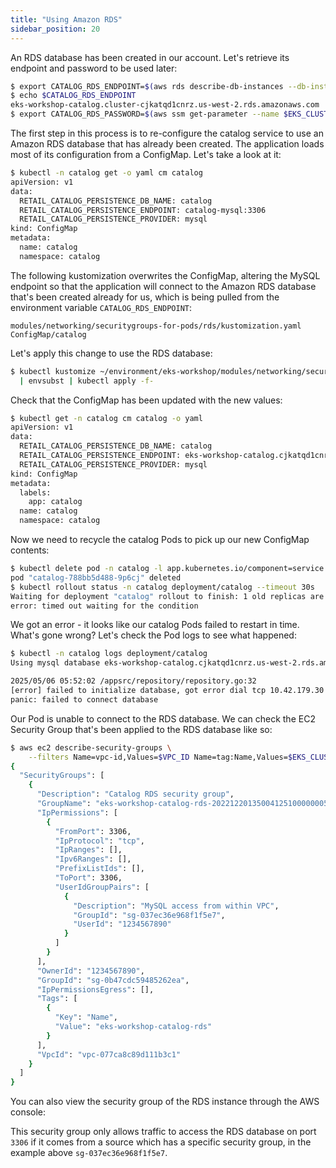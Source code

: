 ```yaml
---
title: "Using Amazon RDS"
sidebar_position: 20
---
```


An RDS database has been created in our account. Let's retrieve its endpoint and password to be used later:

```bash
$ export CATALOG_RDS_ENDPOINT=$(aws rds describe-db-instances --db-instance-identifier $EKS_CLUSTER_NAME-catalog | jq -r '.DBInstances[0].Endpoint.Address')
$ echo $CATALOG_RDS_ENDPOINT
eks-workshop-catalog.cluster-cjkatqd1cnrz.us-west-2.rds.amazonaws.com
$ export CATALOG_RDS_PASSWORD=$(aws ssm get-parameter --name $EKS_CLUSTER_NAME-catalog-db --region $AWS_REGION --query "Parameter.Value" --output text --with-decryption)
```

The first step in this process is to re-configure the catalog service to use an Amazon RDS database that has already been created. The application loads most of its configuration from a ConfigMap. Let's take a look at it:

```bash
$ kubectl -n catalog get -o yaml cm catalog
apiVersion: v1
data:
  RETAIL_CATALOG_PERSISTENCE_DB_NAME: catalog
  RETAIL_CATALOG_PERSISTENCE_ENDPOINT: catalog-mysql:3306
  RETAIL_CATALOG_PERSISTENCE_PROVIDER: mysql
kind: ConfigMap
metadata:
  name: catalog
  namespace: catalog
```

The following kustomization overwrites the ConfigMap, altering the MySQL endpoint so that the application will connect to the Amazon RDS database that's been created already for us, which is being pulled from the environment variable `CATALOG_RDS_ENDPOINT`:

```kustomization
modules/networking/securitygroups-for-pods/rds/kustomization.yaml
ConfigMap/catalog
```

Let's apply this change to use the RDS database:

```bash
$ kubectl kustomize ~/environment/eks-workshop/modules/networking/securitygroups-for-pods/rds \
  | envsubst | kubectl apply -f-
```

Check that the ConfigMap has been updated with the new values:

```bash
$ kubectl get -n catalog cm catalog -o yaml
apiVersion: v1
data:
  RETAIL_CATALOG_PERSISTENCE_DB_NAME: catalog
  RETAIL_CATALOG_PERSISTENCE_ENDPOINT: eks-workshop-catalog.cjkatqd1cnrz.us-west-2.rds.amazonaws.com:3306
  RETAIL_CATALOG_PERSISTENCE_PROVIDER: mysql
kind: ConfigMap
metadata:
  labels:
    app: catalog
  name: catalog
  namespace: catalog
```

Now we need to recycle the catalog Pods to pick up our new ConfigMap contents:

```bash expectError=true
$ kubectl delete pod -n catalog -l app.kubernetes.io/component=service
pod "catalog-788bb5d488-9p6cj" deleted
$ kubectl rollout status -n catalog deployment/catalog --timeout 30s
Waiting for deployment "catalog" rollout to finish: 1 old replicas are pending termination...
error: timed out waiting for the condition
```

We got an error - it looks like our catalog Pods failed to restart in time. What's gone wrong? Let's check the Pod logs to see what happened:

```bash
$ kubectl -n catalog logs deployment/catalog
Using mysql database eks-workshop-catalog.cjkatqd1cnrz.us-west-2.rds.amazonaws.com:3306

2025/05/06 05:52:02 /appsrc/repository/repository.go:32
[error] failed to initialize database, got error dial tcp 10.42.179.30:3306: i/o timeout
panic: failed to connect database
```

Our Pod is unable to connect to the RDS database. We can check the EC2 Security Group that's been applied to the RDS database like so:

```bash
$ aws ec2 describe-security-groups \
    --filters Name=vpc-id,Values=$VPC_ID Name=tag:Name,Values=$EKS_CLUSTER_NAME-catalog-rds | jq '.'
{
  "SecurityGroups": [
    {
      "Description": "Catalog RDS security group",
      "GroupName": "eks-workshop-catalog-rds-20221220135004125100000005",
      "IpPermissions": [
        {
          "FromPort": 3306,
          "IpProtocol": "tcp",
          "IpRanges": [],
          "Ipv6Ranges": [],
          "PrefixListIds": [],
          "ToPort": 3306,
          "UserIdGroupPairs": [
            {
              "Description": "MySQL access from within VPC",
              "GroupId": "sg-037ec36e968f1f5e7",
              "UserId": "1234567890"
            }
          ]
        }
      ],
      "OwnerId": "1234567890",
      "GroupId": "sg-0b47cdc59485262ea",
      "IpPermissionsEgress": [],
      "Tags": [
        {
          "Key": "Name",
          "Value": "eks-workshop-catalog-rds"
        }
      ],
      "VpcId": "vpc-077ca8c89d111b3c1"
    }
  ]
}
```

You can also view the security group of the RDS instance through the AWS console:

<ConsoleButton url="https://console.aws.amazon.com/rds/home#database:id=eks-workshop-catalog;is-cluster=false" service="rds" label="Open RDS console"/>

This security group only allows traffic to access the RDS database on port `3306` if it comes from a source which has a specific security group, in the example above `sg-037ec36e968f1f5e7`.
